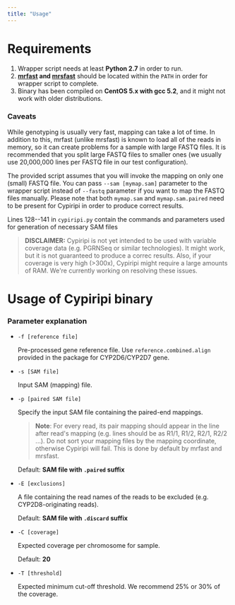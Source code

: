 ```yaml
---
title: "Usage"
---
```


# Requirements

1. Wrapper script needs at least **Python 2.7** in order to run. 
2. **[mrfast](http://mrfast.sourceforge.net/) and [mrsfast](http://mrsfast.sourceforge.net/)** should be located within the `PATH` in order for wrapper script to complete.  
3. Binary has been compiled on **CentOS 5.x with gcc 5.2**, and it might not work with older distributions.

### Caveats

While genotyping is usually very fast, mapping can take a lot of time.
In addition to this, mrfast (unlike mrsfast) is known to load all of the reads in memory, so it can create problems for a sample with large FASTQ files. It is recommended that you split large FASTQ files to smaller ones (we usually use 20,000,000 lines per FASTQ file in our test configuration).

The provided script assumes that you will invoke the mapping on only one (small) FASTQ file. You can pass `--sam [mymap.sam]` parameter to the wrapper script instead of `--fastq` parameter if you want to map the FASTQ files manually. Please note that both `mymap.sam` and `mymap.sam.paired` need to be present for Cypiripi in order to produce correct results. 

Lines 128--141 in `cypiripi.py` contain the commands and parameters used for generation of necessary SAM files

> **DISCLAIMER:** Cypiripi is not yet intended to be used with variable coverage data (e.g. PGRNSeq or similar technologies). It might work, but it is not guaranteed to produce a correc results. Also, if your coverage is very high (>300x), Cypiripi might require a large amounts of RAM. We're currently working on resolving these issues.

# Usage of Cypiripi binary

<div id="arguments" markdown="1">

### Parameter explanation

- `-f [reference file]`

	Pre-processed gene reference file. Use `reference.combined.align` provided in the package for CYP2D6/CYP2D7 gene.

- `-s [SAM file]`

	Input SAM (mapping) file.

- `-p [paired SAM file]`

	Specify the input SAM file containing the paired-end mappings.

	> **Note**: For every read, its pair mapping should appear in the line after read's mapping (e.g. lines should be as R1/1, R1/2, R2/1, R2/2 ...). Do not sort your mapping files by the mapping coordinate, otherwise Cypiripi will fail. This is done by default by mrfast and mrsfast.

	Default: **SAM file with `.paired` suffix**

- `-E [exclusions]`

	A file containing the read names of the reads to be excluded (e.g. CYP2D8-originating reads).

	Default: **SAM file with `.discard` suffix**

- `-C [coverage]`

	Expected coverage per chromosome for sample.

	Default: **20**

- `-T [threshold]`

	Expected minimum cut-off threshold. We recommend 25% or 30% of the coverage.
	
</div>

